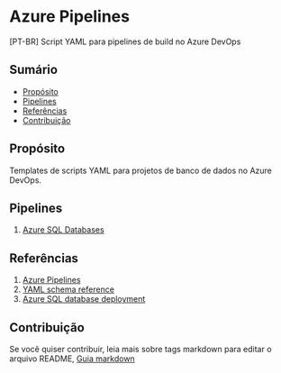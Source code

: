 # Azure Pipelines
[PT-BR] Script YAML para pipelines de build no Azure DevOps

## Sumário
* [Propósito](#proposito)
* [Pipelines](#pipelines)
* [Referências](#referencias)
* [Contribuição](#contribuicao)

## Propósito
Templates de scripts YAML para projetos de banco de dados no Azure DevOps. 

## Pipelines
1. [Azure SQL Databases]()

## Referências
1. [Azure Pipelines](https://docs.microsoft.com/en-us/azure/devops/pipelines/?view=azure-devops)
2. [YAML schema reference](https://docs.microsoft.com/en-us/azure/devops/pipelines/yaml-schema?view=azure-devops&tabs=schema)
3. [Azure SQL database deployment](https://docs.microsoft.com/en-us/azure/devops/pipelines/targets/azure-sqldb?view=azure-devops&tabs=yaml)

## Contribuição
Se você quiser contribuir, leia mais sobre tags markdown para editar o arquivo README, [Guia markdown](https://docs.microsoft.com/en-us/azure/devops/project/wiki/markdown-guidance?view=azure-devops&viewFallbackFrom=vsts) 
